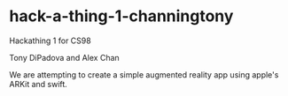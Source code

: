 # hack-a-thing-1-channingtony

Hackathing 1 for CS98 

Tony DiPadova and Alex Chan

We are attempting to create a simple augmented reality app using apple's ARKit and swift.
